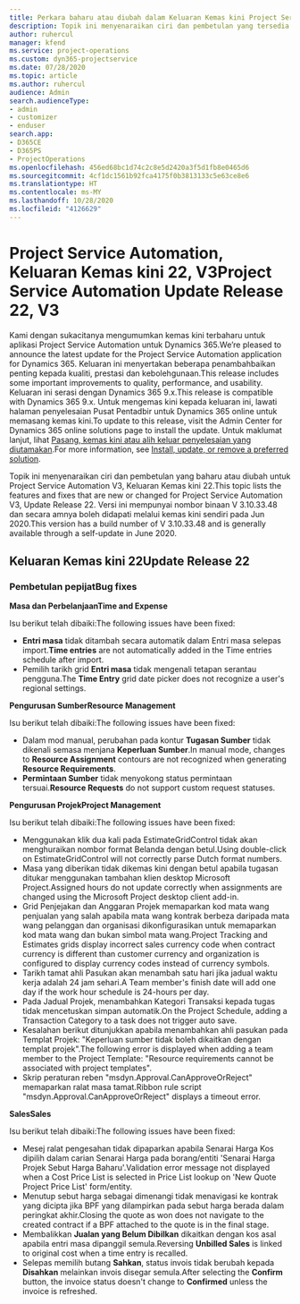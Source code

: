 ```yaml
---
title: Perkara baharu atau diubah dalam Keluaran Kemas kini Project Service Automation 22, V3
description: Topik ini menyenaraikan ciri dan pembetulan yang tersedia dalam Keluaran Kemas kini Project Service Automation 22, V3.
author: ruhercul
manager: kfend
ms.service: project-operations
ms.custom: dyn365-projectservice
ms.date: 07/28/2020
ms.topic: article
ms.author: ruhercul
audience: Admin
search.audienceType:
- admin
- customizer
- enduser
search.app:
- D365CE
- D365PS
- ProjectOperations
ms.openlocfilehash: 456ed68bc1d74c2c8e5d2420a3f5d1fb8e0465d6
ms.sourcegitcommit: 4cf1dc1561b92fca4175f0b3813133c5e63ce8e6
ms.translationtype: HT
ms.contentlocale: ms-MY
ms.lasthandoff: 10/28/2020
ms.locfileid: "4126629"
---
```

# <a name="project-service-automation-update-release-22-v3"></a><span data-ttu-id="9faa3-103">Project Service Automation, Keluaran Kemas kini 22, V3</span><span class="sxs-lookup"><span data-stu-id="9faa3-103">Project Service Automation Update Release 22, V3</span></span>

<span data-ttu-id="9faa3-104">Kami dengan sukacitanya mengumumkan kemas kini terbaharu untuk aplikasi Project Service Automation untuk Dynamics 365.</span><span class="sxs-lookup"><span data-stu-id="9faa3-104">We’re pleased to announce the latest update for the Project Service Automation application for Dynamics 365.</span></span> <span data-ttu-id="9faa3-105">Keluaran ini menyertakan beberapa penambahbaikan penting kepada kualiti, prestasi dan kebolehgunaan.</span><span class="sxs-lookup"><span data-stu-id="9faa3-105">This release includes some important improvements to quality, performance, and usability.</span></span> <span data-ttu-id="9faa3-106">Keluaran ini serasi dengan Dynamics 365 9.x.</span><span class="sxs-lookup"><span data-stu-id="9faa3-106">This release is compatible with Dynamics 365 9.x.</span></span> <span data-ttu-id="9faa3-107">Untuk mengemas kini kepada keluaran ini, lawati halaman penyelesaian Pusat Pentadbir untuk Dynamics 365 online untuk memasang kemas kini.</span><span class="sxs-lookup"><span data-stu-id="9faa3-107">To update to this release, visit the Admin Center for Dynamics 365 online solutions page to install the update.</span></span> <span data-ttu-id="9faa3-108">Untuk maklumat lanjut, lihat [Pasang, kemas kini atau alih keluar penyelesaian yang diutamakan](https://docs.microsoft.com/power-platform/admin/install-remove-preferred-solution).</span><span class="sxs-lookup"><span data-stu-id="9faa3-108">For more information, see [Install, update, or remove a preferred solution](https://docs.microsoft.com/power-platform/admin/install-remove-preferred-solution).</span></span>

<span data-ttu-id="9faa3-109">Topik ini menyenaraikan ciri dan pembetulan yang baharu atau diubah untuk Project Service Automation V3, Keluaran Kemas kini 22.</span><span class="sxs-lookup"><span data-stu-id="9faa3-109">This topic lists the features and fixes that are new or changed for Project Service Automation V3, Update Release 22.</span></span> <span data-ttu-id="9faa3-110">Versi ini mempunyai nombor binaan V 3.10.33.48 dan secara amnya boleh didapati melalui kemas kini sendiri pada Jun 2020.</span><span class="sxs-lookup"><span data-stu-id="9faa3-110">This version has a build number of V 3.10.33.48 and is generally available through a self-update in June 2020.</span></span>

## <a name="update-release-22"></a><span data-ttu-id="9faa3-111">Keluaran Kemas kini 22</span><span class="sxs-lookup"><span data-stu-id="9faa3-111">Update Release 22</span></span>

### <a name="bug-fixes"></a><span data-ttu-id="9faa3-112">Pembetulan pepijat</span><span class="sxs-lookup"><span data-stu-id="9faa3-112">Bug fixes</span></span>



<span data-ttu-id="9faa3-113">**Masa dan Perbelanjaan**</span><span class="sxs-lookup"><span data-stu-id="9faa3-113">**Time and Expense**</span></span>

<span data-ttu-id="9faa3-114">Isu berikut telah dibaiki:</span><span class="sxs-lookup"><span data-stu-id="9faa3-114">The following issues have been fixed:</span></span>

- <span data-ttu-id="9faa3-115">**Entri masa** tidak ditambah secara automatik dalam Entri masa selepas import.</span><span class="sxs-lookup"><span data-stu-id="9faa3-115">**Time entries** are not automatically added in the Time entries schedule after import.</span></span>
- <span data-ttu-id="9faa3-116">Pemilih tarikh grid **Entri masa** tidak mengenali tetapan serantau pengguna.</span><span class="sxs-lookup"><span data-stu-id="9faa3-116">The **Time Entry** grid date picker does not recognize a user's regional settings.</span></span>

<span data-ttu-id="9faa3-117">**Pengurusan Sumber**</span><span class="sxs-lookup"><span data-stu-id="9faa3-117">**Resource Management**</span></span>

<span data-ttu-id="9faa3-118">Isu berikut telah dibaiki:</span><span class="sxs-lookup"><span data-stu-id="9faa3-118">The following issues have been fixed:</span></span>

- <span data-ttu-id="9faa3-119">Dalam mod manual, perubahan pada kontur **Tugasan Sumber** tidak dikenali semasa menjana **Keperluan Sumber**.</span><span class="sxs-lookup"><span data-stu-id="9faa3-119">In manual mode, changes to **Resource Assignment** contours are not recognized when generating **Resource Requirements**.</span></span>
- <span data-ttu-id="9faa3-120">**Permintaan Sumber** tidak menyokong status permintaan tersuai.</span><span class="sxs-lookup"><span data-stu-id="9faa3-120">**Resource Requests** do not support custom request statuses.</span></span>

<span data-ttu-id="9faa3-121">**Pengurusan Projek**</span><span class="sxs-lookup"><span data-stu-id="9faa3-121">**Project Management**</span></span>

<span data-ttu-id="9faa3-122">Isu berikut telah dibaiki:</span><span class="sxs-lookup"><span data-stu-id="9faa3-122">The following issues have been fixed:</span></span>

- <span data-ttu-id="9faa3-123">Menggunakan klik dua kali pada EstimateGridControl tidak akan menghuraikan nombor format Belanda dengan betul.</span><span class="sxs-lookup"><span data-stu-id="9faa3-123">Using double-click on EstimateGridControl will not correctly parse Dutch format numbers.</span></span>
- <span data-ttu-id="9faa3-124">Masa yang diberikan tidak dikemas kini dengan betul apabila tugasan ditukar menggunakan tambahan klien desktop Microsoft Project.</span><span class="sxs-lookup"><span data-stu-id="9faa3-124">Assigned hours do not update correctly when assignments are changed using the Microsoft Project desktop client add-in.</span></span>
- <span data-ttu-id="9faa3-125">Grid Penjejakan dan Anggaran Projek memaparkan kod mata wang penjualan yang salah apabila mata wang kontrak berbeza daripada mata wang pelanggan dan organisasi dikonfigurasikan untuk memaparkan kod mata wang dan bukan simbol mata wang.</span><span class="sxs-lookup"><span data-stu-id="9faa3-125">Project Tracking and Estimates grids display incorrect sales currency code when contract currency is different than customer currency and organization is configured to display currency codes instead of currency symbols.</span></span>
- <span data-ttu-id="9faa3-126">Tarikh tamat ahli Pasukan akan menambah satu hari jika jadual waktu kerja adalah 24 jam sehari.</span><span class="sxs-lookup"><span data-stu-id="9faa3-126">A Team member's finish date will add one day if the work hour schedule is 24-hours per day.</span></span>
- <span data-ttu-id="9faa3-127">Pada Jadual Projek, menambahkan Kategori Transaksi kepada tugas tidak mencetuskan simpan automatik.</span><span class="sxs-lookup"><span data-stu-id="9faa3-127">On the Project Schedule, adding a Transaction Category to a task does not trigger auto save.</span></span>
- <span data-ttu-id="9faa3-128">Kesalahan berikut ditunjukkan apabila menambahkan ahli pasukan pada Templat Projek: "Keperluan sumber tidak boleh dikaitkan dengan templat projek".</span><span class="sxs-lookup"><span data-stu-id="9faa3-128">The following error is displayed when adding a team member to the Project Template: "Resource requirements cannot be associated with project templates".</span></span> 
- <span data-ttu-id="9faa3-129">Skrip peraturan reben "msdyn.Approval.CanApproveOrReject" memaparkan ralat masa tamat.</span><span class="sxs-lookup"><span data-stu-id="9faa3-129">Ribbon rule script "msdyn.Approval.CanApproveOrReject" displays a timeout error.</span></span>

<span data-ttu-id="9faa3-130">**Sales**</span><span class="sxs-lookup"><span data-stu-id="9faa3-130">**Sales**</span></span>

<span data-ttu-id="9faa3-131">Isu berikut telah dibaiki:</span><span class="sxs-lookup"><span data-stu-id="9faa3-131">The following issues have been fixed:</span></span>

- <span data-ttu-id="9faa3-132">Mesej ralat pengesahan tidak dipaparkan apabila Senarai Harga Kos dipilih dalam carian Senarai Harga pada borang/entiti 'Senarai Harga Projek Sebut Harga Baharu'.</span><span class="sxs-lookup"><span data-stu-id="9faa3-132">Validation error message not displayed when a Cost Price List is selected in Price List lookup on 'New Quote Project Price List' form/entity.</span></span>
- <span data-ttu-id="9faa3-133">Menutup sebut harga sebagai dimenangi tidak menavigasi ke kontrak yang dicipta jika BPF yang dilampirkan pada sebut harga berada dalam peringkat akhir.</span><span class="sxs-lookup"><span data-stu-id="9faa3-133">Closing the quote as won does not navigate to the created contract if a BPF attached to the quote is in the final stage.</span></span>
- <span data-ttu-id="9faa3-134">Membalikkan **Jualan yang Belum Dibilkan** dikaitkan dengan kos asal apabila entri masa dipanggil semula.</span><span class="sxs-lookup"><span data-stu-id="9faa3-134">Reversing **Unbilled Sales** is linked to original cost when a time entry is recalled.</span></span>
- <span data-ttu-id="9faa3-135">Selepas memilih butang **Sahkan**, status invois tidak berubah kepada **Disahkan** melainkan invois disegar semula.</span><span class="sxs-lookup"><span data-stu-id="9faa3-135">After selecting the **Confirm** button, the invoice status doesn't change to **Confirmed** unless the invoice is refreshed.</span></span>
